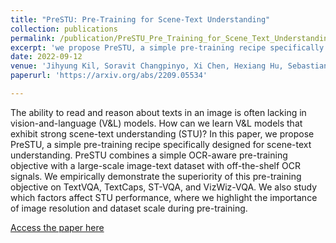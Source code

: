 ```yaml
---
title: "PreSTU: Pre-Training for Scene-Text Understanding"
collection: publications
permalink: /publication/PreSTU_Pre_Training_for_Scene_Text_Understanding
excerpt: 'we propose PreSTU, a simple pre-training recipe specifically designed for scene-text understanding.'
date: 2022-09-12
venue: 'Jihyung Kil, Soravit Changpinyo, Xi Chen, Hexiang Hu, Sebastian Goodman, Wei-Lun Chao, Radu Soricut, arXiv:2209.05534'
paperurl: 'https://arxiv.org/abs/2209.05534'

---
```


The ability to read and reason about texts in an image is often lacking in vision-and-language (V&L) models. How can we learn V&L models that exhibit strong scene-text understanding (STU)? In this paper, we propose PreSTU, a simple pre-training recipe specifically designed for scene-text understanding. PreSTU combines a simple OCR-aware pre-training objective with a large-scale image-text dataset with off-the-shelf OCR signals. We empirically demonstrate the superiority of this pre-training objective on TextVQA, TextCaps, ST-VQA, and VizWiz-VQA. We also study which factors affect STU performance, where we highlight the importance of image resolution and dataset scale during pre-training.

[Access the paper here](https://arxiv.org/abs/2209.05534)
